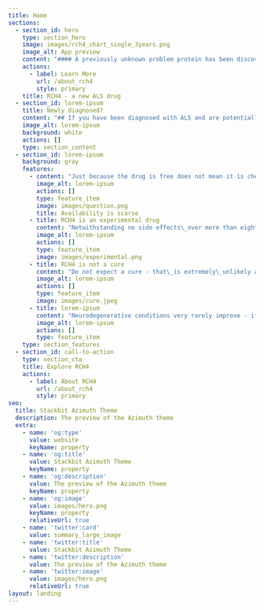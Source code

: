 ```yaml
---
title: Home
sections:
  - section_id: hero
    type: section_hero
    image: images/rch4_chart_single_3years.png
    image_alt: App preview
    content: "#### A previously unknown problem protein has been discovered.  \n\n#### A\_specifically\_designed new ALS drug, RCH4,\_successfully suppresses it\n"
    actions:
      - label: Learn More
        url: /about_rch4
        style: primary
    title: RCH4 - a new ALS drug
  - section_id: lorem-ipsum
    title: Newly diagnosed?
    content: "## If you have been diagnosed with ALS and are potentially interested in taking this new\_drug you must first be fully aware of the following\n"
    image_alt: lorem-ipsum
    background: white
    actions: []
    type: section_content
  - section_id: lorem-ipsum
    background: gray
    features:
      - content: "Just because the drug is free does not mean it is cheap and useless. In fact, it is scarce and\_immensely expensive.\n\nDue to the lack of any external source of funding,\_we must pay\_the cost ourselves\_as a charitable undertaking, therefore the number of patients we can afford to treat\_is very limited. Accordingly,\_we avoid\_publicity or recognition. From time to time when we can afford\_to treat more PALS, we publish\_a temporary 'Contact us' page\_inviting those who may be interested to apply for help.\nIn every country, we must comply with both their laws and medical ethics. We require some documentation before we could consider helping you which includes an evaluation form, confirmed written diagnosis of ALS or MND from a neurology clinic, a recent blood test, doctor's prescription, Informed Patient Consent - and so on.\n\nYou may have issues that would preclude you from using this drug.\n"
        image_alt: lorem-ipsum
        actions: []
        type: feature_item
        image: images/question.png
        title: Availability is scarse
      - title: RCH4 is an experimental drug
        content: "Notwithstanding no side effects\_over more than eighty patient-treatment years,\_and slowing or stopping the progression, the current status of this drug is experimental.\n\nWe cannot afford to do blinded, placebo-controlled clinical trials. Accordingly, although there exist decades of\_clinical data indicating notable safety and efficacy over decades\_of patient-years, in the absence of a 6-month\_trial (costing $millions)\_RCH4 must still be considered as an unproven treatment.\n"
        image_alt: lorem-ipsum
        actions: []
        type: feature_item
        image: images/experimental.png
      - title: RCH4 is not a cure
        content: "Do not expect a cure - that\_is extremely\_unlikely and probably impossible with existing technology.\_The terms 'ALS' and 'MND' are commonly used as the same thing, whereas, strictly speaking there may be\_small differences in the definition. There is no clear biomarker (\"test\") for ALS and is difficult to diagnose. In fact, ALS is probably a number of very different diseases that 'present' (the observed symptoms) the same. An example would be Lyme disease. These are referred to as 'mimics' If not entirely different diseases, they are at least different subtypes of the\_disease. Accordingly, one single drug or treatment is\_unlikely to be effective for\_all patients.\n\nWhereas increasing knowledge of the genetic mutations PFN1, SOD1, TLS/FUS, TPD43, C9orf72, etc.,\_adds to the understanding of ALS pathogenesis, it also underlines the heterogeneity of ALS.\n"
        image_alt: lorem-ipsum
        actions: []
        type: feature_item
        image: images/cure.jpeg
      - title: lorem-ipsum
        content: "Neurodegenerative conditions very rarely improve - if ever. This outlook may now be changing, but there can be no guarantees or assurances of efficacy. Whereas it is imperative that one maintains a positive mental attitude and optimism, likewise, it is most important not to acquire\_unrealistic expectations. A respected Professor of Neurology and a Principal Investigator for ALS clinical trials, Dr. Jeremy Shefner, wisely observed: *\"As a community, we are all vulnerable to being overly hopeful and accepting\_on face value, preliminary data that is expressed positively.”*\n\nRCH4 may not help you - people differ in their response\_to any medication. Whether or not you ask us\_for treatment is\_your decision.\n\nOn the basis of the current limited available evidence at this time ( >\_6,000 doses by 2018), it may\_or probably slow\_the statistical progression of your ALS. Some may have views about the implications of living longer. (refer to [rch4 efficacy](/about_rch4/#efficacy)).\n\nFor some PALS, it stops the decline\_(it\_stabilizes) of\_their ALSFRS-R score condition over time. Indeed for some - years. You should also consider the implications of this.\n\nALS is a highly variable condition and PALS are also highly variable in their response to treatment. Random charts for RCH4 which may be\_representative of the overall ALS population can be seen [**here.**](https://rch4.org/random-examples)\n\nAlthough RCH4 has an outstanding safety record and no notable related side effects\_have ever been reported to date\_after decades of continual patient-treatment years, there is always the\_potential for side effects\_with any drug. You would take RCH4\_entirely at your own risk.\n"
        image_alt: lorem-ipsum
        actions: []
        type: feature_item
    type: section_features
  - section_id: call-to-action
    type: section_cta
    title: Explore RCH4
    actions:
      - label: About RCH4
        url: /about_rch4
        style: primary
seo:
  title: Stackbit Azimuth Theme
  description: The preview of the Azimuth theme
  extra:
    - name: 'og:type'
      value: website
      keyName: property
    - name: 'og:title'
      value: Stackbit Azimuth Theme
      keyName: property
    - name: 'og:description'
      value: The preview of the Azimuth theme
      keyName: property
    - name: 'og:image'
      value: images/hero.png
      keyName: property
      relativeUrl: true
    - name: 'twitter:card'
      value: summary_large_image
    - name: 'twitter:title'
      value: Stackbit Azimuth Theme
    - name: 'twitter:description'
      value: The preview of the Azimuth theme
    - name: 'twitter:image'
      value: images/hero.png
      relativeUrl: true
layout: landing
---
```

